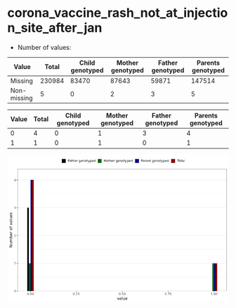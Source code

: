 # corona_vaccine_rash_not_at_injection_site_after_jan
- Number of values:

| Value | Total | Child genotyped | Mother genotyped | Father genotyped | Parents genotyped |
| ----- | ----- | --------------- | ---------------- | ---------------- |---------------- |
| Missing | 230984 | 83470 | 87643 | 59871 | 147514 |
| Non-missing | 5 | 0 | 2 | 3 | 5 |

| Value | Total | Child genotyped | Mother genotyped | Father genotyped | Parents genotyped |
| ----- | ----- | --------------- | ---------------- | ---------------- |---------------- |
| 0 | 4 | 0 | 1 | 3 | 4 |
| 1 | 1 | 0 | 1 | 0 | 1 |



![](corona_vaccine_rash_not_at_injection_site_after_jan_n.png)



